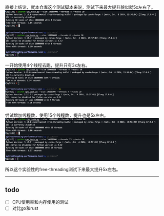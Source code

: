 直接上结论，就本仓库这个测试脚本来说，测试下来最大提升貌似就5x左右了。
![img.png](image/8threads.png)

一开始使用4个线程去跑，提升只有3x左右。
![4threads.png](image/4threads.png)

尝试增加线程数，使用15个线程数，提升也是5x左右。
![15threads.png](image/15threads.png)

所以这个实验性的free-threading测试下来最大提升5x左右。

---

## todo

- [ ] CPU使用率和内存使用的测试
- [ ] 对比go和rust

